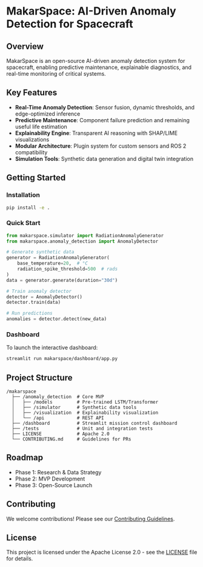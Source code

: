 # MakarSpace: AI-Driven Anomaly Detection for Spacecraft

## Overview
MakarSpace is an open-source AI-driven anomaly detection system for spacecraft, enabling predictive maintenance, explainable diagnostics, and real-time monitoring of critical systems.

## Key Features
- **Real-Time Anomaly Detection**: Sensor fusion, dynamic thresholds, and edge-optimized inference
- **Predictive Maintenance**: Component failure prediction and remaining useful life estimation
- **Explainability Engine**: Transparent AI reasoning with SHAP/LIME visualizations
- **Modular Architecture**: Plugin system for custom sensors and ROS 2 compatibility
- **Simulation Tools**: Synthetic data generation and digital twin integration

## Getting Started

### Installation
```bash
pip install -e .
```

### Quick Start
```python
from makarspace.simulator import RadiationAnomalyGenerator
from makarspace.anomaly_detection import AnomalyDetector

# Generate synthetic data
generator = RadiationAnomalyGenerator(
    base_temperature=20,  # °C
    radiation_spike_threshold=500  # rads
)
data = generator.generate(duration="30d")

# Train anomaly detector
detector = AnomalyDetector()
detector.train(data)

# Run predictions
anomalies = detector.detect(new_data)
```

### Dashboard
To launch the interactive dashboard:
```bash
streamlit run makarspace/dashboard/app.py
```

## Project Structure
```
/makarspace
  ├── /anomaly_detection  # Core MVP  
  │   ├── /models         # Pre-trained LSTM/Transformer  
  │   ├── /simulator      # Synthetic data tools  
  │   ├── /visualization  # Explainability visualization
  │   └── /api            # REST API
  ├── /dashboard          # Streamlit mission control dashboard
  ├── /tests              # Unit and integration tests
  ├── LICENSE             # Apache 2.0  
  └── CONTRIBUTING.md     # Guidelines for PRs  
```

## Roadmap
- Phase 1: Research & Data Strategy
- Phase 2: MVP Development
- Phase 3: Open-Source Launch

## Contributing
We welcome contributions! Please see our [Contributing Guidelines](CONTRIBUTING.md).

## License
This project is licensed under the Apache License 2.0 - see the [LICENSE](LICENSE) file for details.
